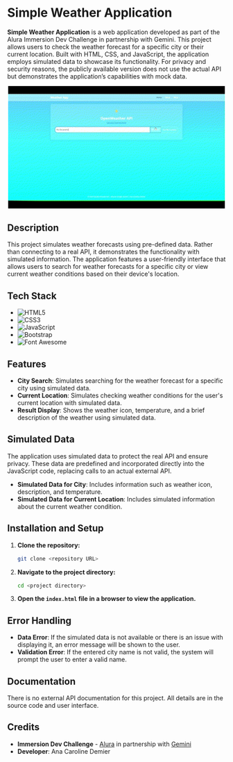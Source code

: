 # Simple Weather Application

**Simple Weather Application** is a web application developed as part of the Alura Immersion Dev Challenge in partnership with Gemini. This project allows users to check the weather forecast for a specific city or their current location. Built with HTML, CSS, and JavaScript, the application employs simulated data to showcase its functionality. For privacy and security reasons, the publicly available version does not use the actual API but demonstrates the application’s capabilities with mock data.

<p align="center">
   <img alt="Weather App Screenshot" title="Weather App Screenshot" width="500" src="public/weather-api.gif"/>
</p>

## Description

This project simulates weather forecasts using pre-defined data. Rather than connecting to a real API, it demonstrates the functionality with simulated information. The application features a user-friendly interface that allows users to search for weather forecasts for a specific city or view current weather conditions based on their device's location.

## Tech Stack

- ![HTML5](https://img.shields.io/badge/HTML5-5.2.0-red)
- ![CSS3](https://img.shields.io/badge/CSS3-3.0-blue)
- ![JavaScript](https://img.shields.io/badge/JavaScript-ES6-yellow)
- ![Bootstrap](https://img.shields.io/badge/Bootstrap-5.3.0-blue)
- ![Font Awesome](https://img.shields.io/badge/Font_Awesome-5.15.4-lightgrey)

## Features

- **City Search**: Simulates searching for the weather forecast for a specific city using simulated data.
- **Current Location**: Simulates checking weather conditions for the user's current location with simulated data.
- **Result Display**: Shows the weather icon, temperature, and a brief description of the weather using simulated data.

## Simulated Data

The application uses simulated data to protect the real API and ensure privacy. These data are predefined and incorporated directly into the JavaScript code, replacing calls to an actual external API.

- **Simulated Data for City**: Includes information such as weather icon, description, and temperature.
- **Simulated Data for Current Location**: Includes simulated information about the current weather condition.

## Installation and Setup

1. **Clone the repository:**

    ```bash
    git clone <repository URL>
    ```

2. **Navigate to the project directory:**

    ```bash
    cd <project directory>
    ```

3. **Open the `index.html` file in a browser to view the application.**

## Error Handling

- **Data Error**: If the simulated data is not available or there is an issue with displaying it, an error message will be shown to the user.
- **Validation Error**: If the entered city name is not valid, the system will prompt the user to enter a valid name.

## Documentation

There is no external API documentation for this project. All details are in the source code and user interface.

## Credits

- **Immersion Dev Challenge** - [Alura](https://www.alura.com.br/) in partnership with [Gemini](https://gemini.google.com/app)
- **Developer**: Ana Caroline Demier


